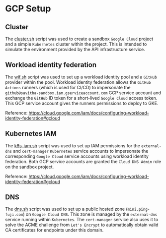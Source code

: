 # GCP Setup

## Cluster

The [cluster.sh](cluster.sh) script was used to create a sandbox `Google Cloud` project and a simple `Kubernetes` 
cluster within the project. This is intended to simulate the environment provided by the API infrastructure service. 

## Workload identity federation

The [wif.sh](wif.sh) script was used to set up a workload identity pool and a `GitHub` provider within the pool.
Workload identity federation allows the `GitHub Actions` runners (which is used for CI/CD) to impersonate the
`github@savitha-sandbox.iam.gserviceaccount.com` GCP service account and exchange the `GitHub` ID token for a
short-lived `Google Cloud` access token. This GCP service account gives the runners permissions to deploy to GKE.

Reference: https://cloud.google.com/iam/docs/configuring-workload-identity-federation#gcloud

## Kubernetes IAM

The [k8s-iam.sh](k8s-iam.sh) script was used to set up IAM permissions for the `external-dns` and `cert-manager` 
`Kubernetes` service accounts to impersonate the corresponding `Google Cloud` service accounts using workload 
identity federation. Both GCP service accounts are granted the `Cloud DNS Admin` role on the sandbox project.

Reference: https://cloud.google.com/iam/docs/configuring-workload-identity-federation#gcloud

## DNS

The [dns.sh](dns.sh) script was used to set up a public hosted zone (`mini.ping-fuji.com`) on `Google Cloud DNS`. 
This zone is managed by the `external-dns` service running within `Kubernetes`. The `cert-manager` service also uses 
it to solve the ACME challenge from `Let's Encrypt` to automatically obtain valid CA certificates for endpoints under 
this domain.